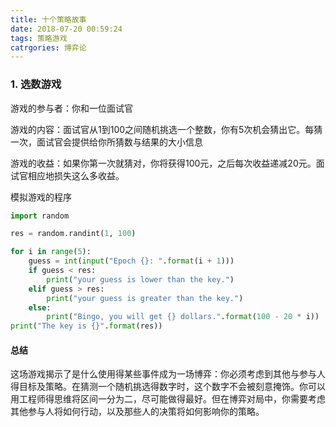 ```yaml
---
title: 十个策略故事
date: 2018-07-20 00:59:24
tags: 策略游戏
catrgories: 博弈论
---
```


### 1. 选数游戏

游戏的参与者：你和一位面试官

游戏的内容：面试官从1到100之间随机挑选一个整数，你有5次机会猜出它。每猜一次，面试官会提供给你所猜数与结果的大小信息

游戏的收益：如果你第一次就猜对，你将获得100元，之后每次收益递减20元。面试官相应地损失这么多收益。

模拟游戏的程序

```python
import random

res = random.randint(1, 100)

for i in range(5):
    guess = int(input("Epoch {}: ".format(i + 1)))
    if guess < res:
        print("your guess is lower than the key.")
    elif guess > res:
        print("your guess is greater than the key.")
    else:
        print("Bingo, you will get {} dollars.".format(100 - 20 * i))
print("The key is {}".format(res))
```

#### 总结

这场游戏揭示了是什么使用得某些事件成为一场博弈：你必须考虑到其他与参与人得目标及策略。在猜测一个随机挑选得数字时，这个数字不会被刻意掩饰。你可以用工程师得思维将区间一分为二，尽可能做得最好。但在博弈对局中，你需要考虑其他参与人将如何行动，以及那些人的决策将如何影响你的策略。

